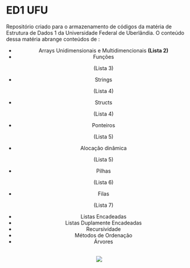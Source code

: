 # ED1 UFU
Repositório criado para o armazenamento de códigos da matéria de Estrutura de Dados 1 da Universidade Federal de Uberlândia. O conteúdo 
dessa matéria abrange conteúdos de :
<center><ul>
  <li>Arrays Unidimensionais e Multidimencionais <b>(Lista 2)</b></li>
  <li>Funções</li><p>(Lista 3)</p>
  <li>Strings</li><p>(Lista 4)</p>
  <li>Structs</li><p>(Lista 4)</p>
  <li>Ponteiros</li><p>(Lista 5)</p>
  <li>Alocação dinâmica</li><p>(Lista 5)</p>
  <li>Pilhas</li><p>(Lista 6)</p>
  <li>Filas</li><p>(Lista 7)</p>
  <li>Listas Encadeadas</li>
  <li>Listas Duplamente Encadeadas</li>
  <li>Recursividade</li>
  <li>Métodos de Ordenação</li>
  <li>Árvores</li>
<ul>
  
  </center>
  <br>
  <center>
  <img src="https://media.giphy.com/media/iGpHt2H22k1orjgT9b/giphy.gif"/>
    </center>
